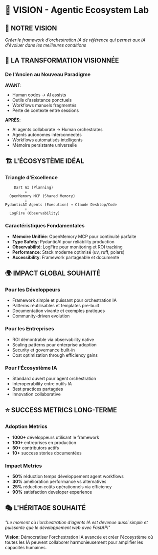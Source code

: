 # 🌟 VISION - Agentic Ecosystem Lab

## 🎯 **NOTRE VISION**

_*Créer le framework d'orchestration IA de référence qui permet aux IA d'évoluer dans les meilleures conditions*_

## 🚀 **LA TRANSFORMATION VISIONNÉE**

### De l'Ancien au Nouveau Paradigme

**AVANT**:

- Human codes → AI assists
- Outils d'assistance ponctuels
- Workflows manuels fragmentés
- Perte de contexte entre sessions

**APRÈS**:

- AI agents collaborate → Human orchestrates
- Agents autonomes interconnectés
- Workflows automatisés intelligents
- Mémoire persistante universelle

## 🏗️ **L'ÉCOSYSTÈME IDÉAL**

### Triangle d'Excellence

```text
    Dart AI (Planning)
         ↓
  OpenMemory MCP (Shared Memory)
         ↓
PydanticAI Agents (Execution) ↔ Claude Desktop/Code
         ↓
  LogFire (Observability)
```

### Caractéristiques Fondamentales

- **Mémoire Unifiée**: OpenMemory MCP pour continuité parfaite
- **Type Safety**: PydanticAI pour reliability production
- **Observabilité**: LogFire pour monitoring et ROI tracking
- **Performance**: Stack moderne optimisé (uv, ruff, polars)
- **Accessibility**: Framework partageable et documenté

## 🌍 **IMPACT GLOBAL SOUHAITÉ**

### Pour les Développeurs

- Framework simple et puissant pour orchestration IA
- Patterns réutilisables et templates pre-built
- Documentation vivante et exemples pratiques
- Community-driven evolution

### Pour les Entreprises

- ROI démontrable via observability native
- Scaling patterns pour enterprise adoption
- Security et governance built-in
- Cost optimization through efficiency gains

### Pour l'Écosystème IA

- Standard ouvert pour agent orchestration
- Interoperability entre outils IA
- Best practices partagées
- Innovation collaborative

## ⭐ **SUCCESS METRICS LONG-TERME**

### Adoption Metrics

- **1000+** développeurs utilisant le framework
- **100+** entreprises en production
- **50+** contributors actifs
- **10+** success stories documentées

### Impact Metrics

- **50%** réduction temps développement agent workflows
- **30%** amélioration performance vs alternatives
- **25%** réduction coûts opérationnels via efficiency
- **90%** satisfaction developer experience

## 🎭 **L'HÉRITAGE SOUHAITÉ**

_*"Le moment où l'orchestration d'agents IA est devenue aussi simple et puissante que le développement web avec FastAPI"*_

**Vision**: Démocratiser l'orchestration IA avancée et créer l'écosystème où toutes les IA peuvent collaborer harmonieusement pour amplifier les capacités humaines.
